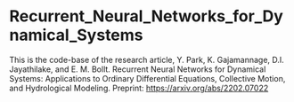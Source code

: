 # Recurrent_Neural_Networks_for_Dynamical_Systems
This is the code-base of the research article, Y. Park, K. Gajamannage, D.I. Jayathilake, and E. M. Bollt. Recurrent Neural Networks for Dynamical Systems: Applications to Ordinary Differential Equations, Collective Motion, and Hydrological Modeling. Preprint: https://arxiv.org/abs/2202.07022
